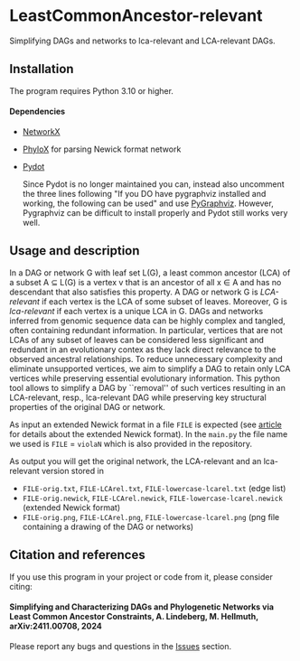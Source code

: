 # LeastCommonAncestor-relevant
Simplifying DAGs and networks to lca-relevant and LCA-relevant DAGs.

## Installation

The program requires Python 3.10 or higher.

#### Dependencies

* [NetworkX](https://networkx.github.io/)
* [PhyloX](https://github.com/RemieJanssen/PhyloX) for parsing Newick format network
* [Pydot](https://pypi.org/project/pydot/) 

  Since Pydot is no longer maintained you can, instead  also uncomment the three lines following "If you DO have pygraphviz installed and working, the following can be used" 
  and use [PyGraphviz](https://pygraphviz.github.io/). However, Pygraphviz can be difficult to install properly and Pydot still works very well.



## Usage and description

In a DAG or network G with leaf set L(G), a  least common ancestor (LCA) of a subset A ⊆ L(G) is a vertex v that is an ancestor of all x ∈ A and has no descendant that also satisfies this property. A DAG or network G is *LCA-relevant* if each vertex is the LCA of some subset of leaves. Moreover, G is *lca-relevant* if each vertex is a unique LCA in G.  DAGs and networks inferred from genomic sequence data can be highly complex and tangled, often containing redundant information. In particular, vertices that are not LCAs of any subset of leaves  can be considered less significant and redundant in an evolutionary contex as they lack direct relevance to the observed ancestral relationships. To reduce unnecessary complexity and eliminate unsupported vertices, we aim to simplify a DAG to retain only LCA vertices while preserving essential evolutionary information. This python tool allows to simplify a DAG by ``removal'' of such vertices resulting in an LCA-relevant, resp., lca-relevant DAG  while preserving key structural
properties of the original DAG or network.

As input an extended Newick format in a file `FILE` is expected (see [article](https://bmcbioinformatics.biomedcentral.com/articles/10.1186/1471-2105-9-532) for details about the extended Newick format).
In the `main.py` the file name we used is `FILE` = `violaN` which is also provided in the repository.

As output you will get the original network, the LCA-relevant and an lca-relevant version stored in

* `FILE-orig.txt`,  `FILE-LCArel.txt`, `FILE-lowercase-lcarel.txt` (edge list)
* `FILE-orig.newick`,  `FILE-LCArel.newick`, `FILE-lowercase-lcarel.newick` (extended Newick format)
* `FILE-orig.png`,  `FILE-LCArel.png`, `FILE-lowercase-lcarel.png` (png file containing a drawing of the DAG or networks)


## Citation and references

If you use this program in your project or code from it, please consider citing:

#### Simplifying and Characterizing DAGs and Phylogenetic Networks via Least Common Ancestor Constraints,  A. Lindeberg, M. Hellmuth, arXiv:2411.00708, 2024

Please report any bugs and questions in the [Issues](https://github.com/AnnaLindeberg/LeastCommonAncestor-relevant/issues) section.


		
